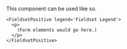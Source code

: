 This component can be used like so.

```
<FieldsetPositive legend='Fieldset Legend'>
  <p>
    (Form elements would go here.)
  </p>
</FieldsetPositive>
```